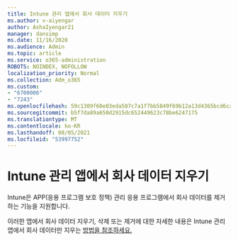 ```yaml
---
title: Intune 관리 앱에서 회사 데이터 지우기
ms.author: v-aiyengar
author: AshaIyengar21
manager: dansimp
ms.date: 11/16/2020
ms.audience: Admin
ms.topic: article
ms.service: o365-administration
ROBOTS: NOINDEX, NOFOLLOW
localization_priority: Normal
ms.collection: Adm_o365
ms.custom:
- "6700006"
- "7243"
ms.openlocfilehash: 59c1309f60e03eda587c7a1f7bb5849f69b12a13d4365bcd6ca4e862d0e53e2e
ms.sourcegitcommit: b5f7da89a650d2915dc652449623c78be6247175
ms.translationtype: MT
ms.contentlocale: ko-KR
ms.lasthandoff: 08/05/2021
ms.locfileid: "53997752"
---
```

# <a name="wipe-corporate-data-from-intune-managed-apps"></a>Intune 관리 앱에서 회사 데이터 지우기

Intune은 APP(응용 프로그램 보호 정책) 관리 응용 프로그램에서 회사 데이터를 제거하는 기능을 지원합니다. 

이러한 앱에서 회사 데이터 지우기, 삭제 또는 제거에 대한 자세한 내용은 Intune 관리 앱에서 회사 데이터만 지우는 [방법을 참조하세요.](https://docs.microsoft.com/mem/intune/apps/apps-selective-wipe)
